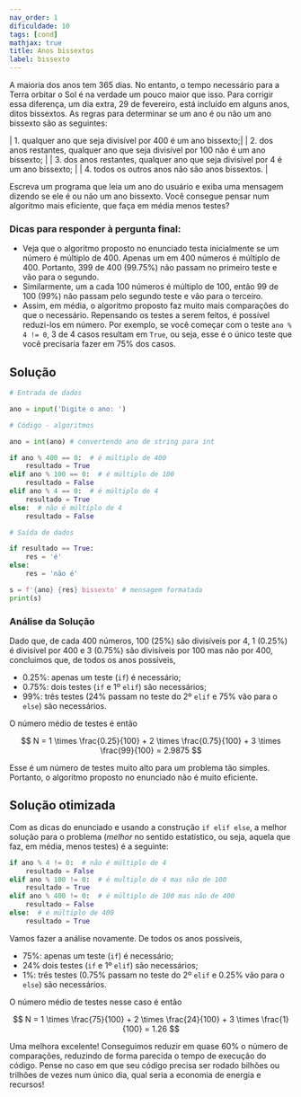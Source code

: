 ```yaml
---
nav_order: 1
dificuldade: 10
tags: [cond]
mathjax: true
title: Anos bissextos
label: bissexto
---
```


A maioria dos anos tem 365 dias. No entanto, o tempo necessário para a Terra orbitar o Sol é na verdade um pouco maior que isso. Para corrigir essa diferença, um dia extra, 29 de fevereiro, está incluído em alguns anos, ditos bissextos. As regras para determinar se um ano é ou não um ano bissexto são as seguintes:

| 1. qualquer ano que seja divisível por 400 é um ano bissexto;|
| 2. dos anos restantes, qualquer ano que seja divisível por 100 não é um ano bissexto; |
| 3. dos anos restantes, qualquer ano que seja divisível por 4 é um ano bissexto; |
| 4. todos os outros anos não são anos bissextos. |

Escreva um programa que leia um ano do usuário e exiba uma mensagem dizendo se ele é ou não um ano bissexto. Você consegue pensar num algoritmo mais eficiente, que faça em média menos testes?

### Dicas para responder à pergunta final:
- Veja que o algoritmo proposto no enunciado testa inicialmente se um número é múltiplo de 400. Apenas um em 400 números é múltiplo de 400. Portanto, 399 de 400 (99.75%) não passam no primeiro teste e vão para o segundo.
- Similarmente, um a cada 100 números é múltiplo de 100, então 99 de 100 (99%) não passam pelo segundo teste e vão para o terceiro.
- Assim, em média, o algoritmo proposto faz muito mais comparações do que o necessário. Repensando os testes a serem feitos, é possível reduzi-los em número. Por exemplo, se você começar com o teste `ano % 4 != 0`, 3 de 4 casos resultam em `True`, ou seja, esse é o único teste que você precisaria fazer em 75% dos casos.

<!-- more -->

## Solução

```python
# Entrada de dados

ano = input('Digite o ano: ')

# Código - algoritmos

ano = int(ano) # convertendo ano de string para int

if ano % 400 == 0:  # é múltiplo de 400
    resultado = True
elif ano % 100 == 0:  # é múltiplo de 100
    resultado = False
elif ano % 4 == 0:  # é múltiplo de 4
    resultado = True
else:  # não é múltiplo de 4
    resultado = False

# Saída de dados

if resultado == True:
    res = 'é'
else:
    res = 'não é'

s = f'{ano} {res} bissexto' # mensagem formatada
print(s)
```

### Análise da Solução

Dado que, de cada 400 números, 100 (25%) são divisíveis por 4, 1 (0.25%) é divisível por 400 e 3 (0.75%) são divisíveis por 100 mas não por 400, concluimos que, de todos os anos possíveis,
* 0.25%: apenas um teste (`if`) é necessário;
* 0.75%: dois testes (`if` e 1º `elif`) são necessários;
* 99%: três testes (24% passam no teste do 2º `elif` e 75% vão para o `else`) são necessários.

O número médio de testes é então

$$  N = 1 \times \frac{0.25}{100} + 2 \times \frac{0.75}{100} + 3 \times \frac{99}{100} = 2.9875  $$

Esse é um número de testes muito alto para um problema tão simples. Portanto, o algoritmo proposto no enunciado não é muito eficiente.

## Solução otimizada

Com as dicas do enunciado e usando a construção `if elif else`, a melhor solução para o problema (*melhor* no sentido estatístico, ou seja, aquela que faz, em média, menos testes) é a seguinte:
```python
if ano % 4 != 0:  # não é múltiplo de 4
    resultado = False
elif ano % 100 != 0:  # é multiplo de 4 mas não de 100
    resultado = True
elif ano % 400 != 0:  # é múltiplo de 100 mas não de 400
    resultado = False
else:  # é múltiplo de 400
    resultado = True
```

Vamos fazer a análise novamente. De todos os anos possíveis,
* 75%: apenas um teste (`if`) é necessário;
* 24% dois testes (`if` e 1º `elif`) são necessários;
* 1%: três testes (0.75% passam no teste do 2º `elif` e 0.25% vão para o `else`) são necessários.

O número médio de testes nesse caso é então

$$  N = 1 \times \frac{75}{100} + 2 \times \frac{24}{100} + 3 \times \frac{1}{100} = 1.26  $$

Uma melhora excelente! Conseguimos reduzir em quase 60% o número de comparações, reduzindo de forma parecida o tempo de execução do código. Pense no caso em que seu código precisa ser rodado bilhões ou trilhões de vezes num único dia, qual seria a economia de energia e recursos!

